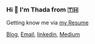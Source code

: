 ### Hi 👋 I'm Thada from 🇹🇭

Getting know me via [my Resume](https://thadaw.com/resume)

<a href="https://thadaw.com">Blog</a>,
<a href="mailto:thada.wth@gmail.com">Email</a>,
<a href="https://www.linkedin.com/in/thada-wangthammang-281894a6/">linkedin</a>,
<a href="https://thadaw.medium.com/"><i class="fab fa-medium"></i>Medium</a>



